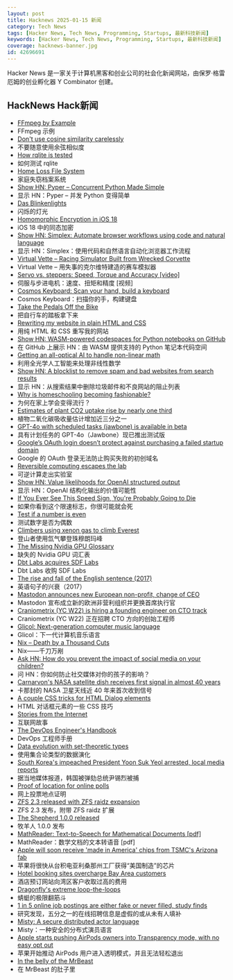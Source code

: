 ```yaml
---
layout: post
title: Hacknews 2025-01-15 新闻
category: Tech News
tags: [Hacker News, Tech News, Programming, Startups, 最新科技新闻]
keywords: [Hacker News, Tech News, Programming, Startups, 最新科技新闻]
coverage: hacknews-banner.jpg
id: 42696691
---
```


Hacker News 是一家关于计算机黑客和创业公司的社会化新闻网站，由保罗·格雷厄姆的创业孵化器 Y Combinator 创建。

## HackNews Hack新闻

- [FFmpeg by Example](https://ffmpegbyexample.com/)
- FFmpeg 示例
- [Don't use cosine similarity carelessly](https://p.migdal.pl/blog/2025/01/dont-use-cosine-similarity/)
- 不要随意使用余弦相似度
- [How rqlite is tested](https://philipotoole.com/how-is-rqlite-tested/)
- 如何测试 rqlite
- [Home Loss File System](https://docs.google.com/spreadsheets/d/1TPeJzW5pa-BiJZjuEa1yGSFs7ZJetbnxf2gjMvv4tkc/htmlview#gid=1160377357)
- 家庭失窃档案系统
- [Show HN: Pyper – Concurrent Python Made Simple](https://github.com/pyper-dev/pyper)
- 显示 HN：Pyper – 并发 Python 变得简单
- [Das Blinkenlights](https://rodyne.com/?p=1674)
- 闪烁的灯光
- [Homomorphic Encryption in iOS 18](https://boehs.org/node/homomorphic-encryption)
- iOS 18 中的同态加密
- [Show HN: Simplex: Automate browser workflows using code and natural language](https://www.simplex.sh/playground)
- 显示 HN：Simplex：使用代码和自然语言自动化浏览器工作流程
- [Virtual Vette – Racing Simulator Built from Wrecked Corvette](https://www.instructables.com/Virtual-Vette-Racing-Simulator-Built-From-Wrecked-/)
- Virtual Vette – 用失事的克尔维特建造的赛车模拟器
- [Servo vs. steppers: Speed, Torque and Accuracy [video]](https://www.youtube.com/watch?v=H-nO1F-AO9I)
- 伺服与步进电机：速度、扭矩和精度 [视频]
- [Cosmos Keyboard: Scan your hand, build a keyboard](https://ryanis.cool/cosmos/)
- Cosmos Keyboard：扫描你的手，构建键盘
- [Take the Pedals Off the Bike](https://www.fortressofdoors.com/take-the-pedals-off-the-bike/)
- 把自行车的踏板拿下来
- [Rewriting my website in plain HTML and CSS](https://www.vijayp.dev/blog/rewrite-plain-html/)
- 用纯 HTML 和 CSS 重写我的网站
- [Show HN: WASM-powered codespaces for Python notebooks on GitHub](https://docs.marimo.io/guides/publishing/playground/#open-notebooks-hosted-on-github)
- 在 GitHub 上展示 HN：由 WASM 提供支持的 Python 笔记本代码空间
- [Getting an all-optical AI to handle non-linear math](https://arstechnica.com/science/2025/01/getting-an-all-optical-ai-to-handle-non-linear-math/)
- 利用全光学人工智能来处理非线性数学
- [Show HN: A blocklist to remove spam and bad websites from search results](https://github.com/popcar2/BadWebsiteBlocklist)
- 显示 HN：从搜索结果中删除垃圾邮件和不良网站的阻止列表
- [Why is homeschooling becoming fashionable?](https://newsletter.goodtechthings.com/p/why-are-tech-people-suddenly-so-into)
- 为何在家上学会变得流行？
- [Estimates of plant CO2 uptake rise by nearly one third](https://www.ornl.gov/news/plant-co2-uptake-rises-nearly-one-third-new-global-estimates)
- 植物二氧化碳吸收量估计增加近三分之一
- [GPT-4o with scheduled tasks (jawbone) is available in beta](https://chatgpt.com/?model=gpt-4o-jawbone)
- 具有计划任务的 GPT-4o（Jawbone）现已推出测试版
- [Google’s OAuth login doesn’t protect against purchasing a failed startup domain](https://trufflesecurity.com/blog/millions-at-risk-due-to-google-s-oauth-flaw)
- Google 的 OAuth 登录无法防止购买失败的初创域名
- [Reversible computing escapes the lab](https://spectrum.ieee.org/reversible-computing)
- 可逆计算走出实验室
- [Show HN: Value likelihoods for OpenAI structured output](https://arena-ai.github.io/structured-logprobs/)
- 显示 HN：OpenAI 结构化输出的价值可能性
- [If You Ever See This Speed Sign, You're Probably Going to Die](https://www.theautopian.com/if-you-ever-see-this-speed-sign-youre-probably-going-to-die/)
- 如果你看到这个限速标志，你很可能就会死
- [Test if a number is even](https://ubuntuincident.wordpress.com/2025/01/11/test-if-a-number-is-even/)
- 测试数字是否为偶数
- [Climbers using xenon gas to climb Everest](https://gripped.com/profiles/climbers-using-xenon-gas-which-is-banned-in-sports-to-climb-everest/)
- 登山者使用氙气攀登珠穆朗玛峰
- [The Missing Nvidia GPU Glossary](https://modal.com/gpu-glossary/readme)
- 缺失的 Nvidia GPU 词汇表
- [Dbt Labs acquires SDF Labs](https://www.getdbt.com/blog/dbt-labs-acquires-sdf-labs)
- Dbt Labs 收购 SDF Labs
- [The rise and fall of the English sentence (2017)](https://nautil.us/the-rise-and-fall-of-the-english-sentence-236880/)
- 英语句子的兴衰（2017）
- [Mastodon announces new European non-profit, change of CEO](https://blog.joinmastodon.org/2025/01/the-people-should-own-the-town-square/)
- Mastodon 宣布成立新的欧洲非营利组织并更换首席执行官
- [Craniometrix (YC W22) is hiring a founding engineer on CTO track](https://www.ycombinator.com/companies/craniometrix/jobs/5Ucqf0Q-founding-full-stack-engineer-cto-track)
- Craniometrix (YC W22) 正在招聘 CTO 方向的创始工程师
- [Glicol: Next-generation computer music language](https://glicol.org/)
- Glicol：下一代计算机音乐语言
- [Nix – Death by a Thousand Cuts](https://www.dgt.is/blog/2025-01-10-nix-death-by-a-thousand-cuts/)
- Nix——千刀万剐
- [Ask HN: How do you prevent the impact of social media on your children?]()
- 问 HN：你如何防止社交媒体对你的孩子的影响？
- [Carnarvon's NASA satellite dish receives first signal in almost 40 years](https://www.abc.net.au/news/2024-12-03/carnarvon-nasa-dish-receives-signal-repairs/104672866)
- 卡那封的 NASA 卫星天线近 40 年来首次收到信号
- [A couple CSS tricks for HTML Dialog elements](https://cassidoo.co/post/css-for-dialogs/)
- HTML 对话框元素的一些 CSS 技巧
- [Stories from the Internet](https://dbrgn.ch/stories-from-the-internet.html)
- 互联网故事
- [The DevOps Engineer's Handbook](https://octopus.com/devops/)
- DevOps 工程师手册
- [Data evolution with set-theoretic types](https://dashbit.co/blog/data-evolution-with-set-theoretic-types)
- 使用集合论类型的数据演化
- [South Korea's impeached President Yoon Suk Yeol arrested, local media reports](https://www.cnbc.com/2025/01/15/south-korean-president-yoon-suk-yeol-detained-local-media-reports-.html)
- 据当地媒体报道，韩国被弹劾总统尹锡烈被捕
- [Proof of location for online polls](https://ip-vote.com/geolocation_via_latency.html)
- 网上投票地点证明
- [ZFS 2.3 released with ZFS raidz expansion](https://github.com/openzfs/zfs/releases/tag/zfs-2.3.0)
- ZFS 2.3 发布，附带 ZFS raidz 扩展
- [The Shepherd 1.0.0 released](https://guix.gnu.org/en/blog/2024/the-shepherd-1.0.0-released/)
- 牧羊人 1.0.0 发布
- [MathReader: Text-to-Speech for Mathematical Documents [pdf]](https://arxiv.org/abs/2501.07088)
- MathReader：数学文档的文本转语音 [pdf]
- [Apple will soon receive 'made in America' chips from TSMC's Arizona fab](https://www.tomshardware.com/tech-industry/apple-will-soon-receive-made-in-america-chips-from-tsmcs-arizona-fab-company-in-final-stages-of-quality-verification)
- 苹果将​​很快从台积电亚利桑那州工厂获得“美国制造”的芯片
- [Hotel booking sites overcharge Bay Area customers](https://www.sfgate.com/travel/article/hotel-booking-sites-overcharge-bay-area-travelers-20025145.php)
- 酒店预订网站向湾区客户收取过高的费用
- [Dragonfly's extreme loop-the-loops](https://www.science.org/content/article/absolutely-insane-dragonfly-s-extreme-loop-loops-are-unparalleled-nature)
- 蜻蜓的极限翻筋斗
- [1 in 5 online job postings are either fake or never filled, study finds](https://gizmodo.com/1-in-5-online-job-postings-are-either-fake-or-never-filled-study-finds-2000549706)
- 研究发现，五分之一的在线招聘信息是虚假的或从未有人填补
- [Misty: A secure distributed actor language](https://mistysystem.com/)
- Misty：一种安全的分布式演员语言
- [Apple starts pushing AirPods owners into Transparency mode, with no easy opt out](https://keydiscussions.com/2025/01/14/apple-opts-airpods-pro-2-and-airpods-4-owners-into-loud-sound-reduction-which-sounds-great-but-forces-users-into-transparency-or-noise-cancellation-modes-with-no-easy-way-to-opt-out/)
- 苹果开始推动 AirPods 用户进入透明模式，并且无法轻松退出
- [In the belly of the MrBeast](https://kevinmunger.substack.com/p/in-the-belly-of-the-mrbeast)
- 在 MrBeast 的肚子里

